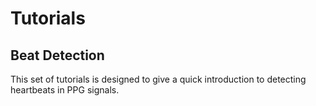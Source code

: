 # Tutorials

## Beat Detection

This set of tutorials is designed to give a quick introduction to detecting heartbeats in PPG signals.
